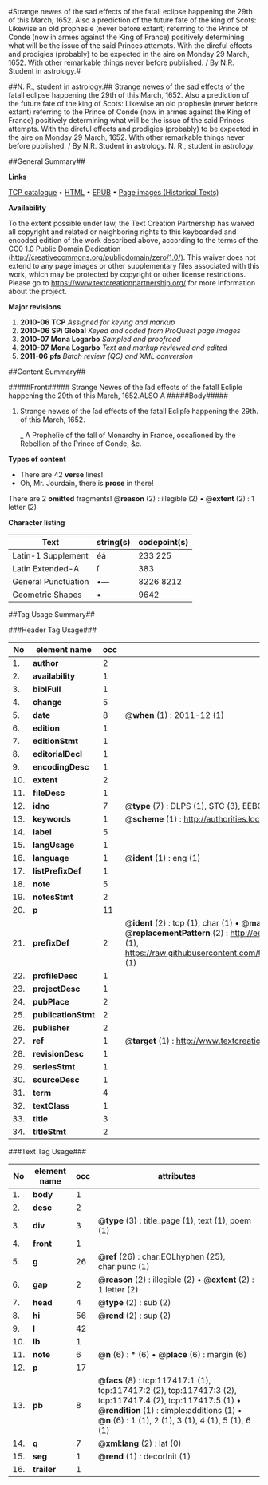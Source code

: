 #Strange newes of the sad effects of the fatall eclipse happening the 29th of this March, 1652. Also a prediction of the future fate of the king of Scots: Likewise an old prophesie (never before extant) referring to the Prince of Conde (now in armes against the King of France) positively determining what will be the issue of the said Princes attempts. With the direful effects and prodigies (probably) to be expected in the aire on Monday 29 March, 1652. With other remarkable things never before published. / By N.R. Student in astrology.#

##N. R., student in astrology.##
Strange newes of the sad effects of the fatall eclipse happening the 29th of this March, 1652. Also a prediction of the future fate of the king of Scots: Likewise an old prophesie (never before extant) referring to the Prince of Conde (now in armes against the King of France) positively determining what will be the issue of the said Princes attempts. With the direful effects and prodigies (probably) to be expected in the aire on Monday 29 March, 1652. With other remarkable things never before published. / By N.R. Student in astrology.
N. R., student in astrology.

##General Summary##

**Links**

[TCP catalogue](http://www.ota.ox.ac.uk/tcp/)  • 
[HTML](http://tei.it.ox.ac.uk/tcp/Texts-HTML/free/A92/A92283.html)  • 
[EPUB](http://tei.it.ox.ac.uk/tcp/Texts-EPUB/free/A92/A92283.epub) • 
[Page images (Historical Texts)](https://historicaltexts.jisc.ac.uk/eebo-99865180e)

**Availability**

To the extent possible under law, the Text Creation Partnership has waived all copyright and related or neighboring rights to this keyboarded and encoded edition of the work described above, according to the terms of the CC0 1.0 Public Domain Dedication (http://creativecommons.org/publicdomain/zero/1.0/). This waiver does not extend to any page images or other supplementary files associated with this work, which may be protected by copyright or other license restrictions. Please go to https://www.textcreationpartnership.org/ for more information about the project.

**Major revisions**

1. __2010-06__ __TCP__ *Assigned for keying and markup*
1. __2010-06__ __SPi Global__ *Keyed and coded from ProQuest page images*
1. __2010-07__ __Mona Logarbo__ *Sampled and proofread*
1. __2010-07__ __Mona Logarbo__ *Text and markup reviewed and edited*
1. __2011-06__ __pfs__ *Batch review (QC) and XML conversion*

##Content Summary##

#####Front#####
Strange Newes of the ſad effects of the fatall Eclipſe happening the 29th of this March, 1652.ALSO A
#####Body#####

1. Strange newes of the ſad effects of the fatall Eclipſe happening the 29th. of this March, 1652.

    _ A Propheſie of the fall of Monarchy in France, occaſioned by the Rebellion of the Prince of Conde, &c.

**Types of content**

  * There are 42 **verse** lines!
  * Oh, Mr. Jourdain, there is **prose** in there!

There are 2 **omitted** fragments! 
 @__reason__ (2) : illegible (2)  •  @__extent__ (2) : 1 letter (2)

**Character listing**


|Text|string(s)|codepoint(s)|
|---|---|---|
|Latin-1 Supplement|éá|233 225|
|Latin Extended-A|ſ|383|
|General Punctuation|•—|8226 8212|
|Geometric Shapes|▪|9642|

##Tag Usage Summary##

###Header Tag Usage###

|No|element name|occ|attributes|
|---|---|---|---|
|1.|__author__|2||
|2.|__availability__|1||
|3.|__biblFull__|1||
|4.|__change__|5||
|5.|__date__|8| @__when__ (1) : 2011-12 (1)|
|6.|__edition__|1||
|7.|__editionStmt__|1||
|8.|__editorialDecl__|1||
|9.|__encodingDesc__|1||
|10.|__extent__|2||
|11.|__fileDesc__|1||
|12.|__idno__|7| @__type__ (7) : DLPS (1), STC (3), EEBO-CITATION (1), PROQUEST (1), VID (1)|
|13.|__keywords__|1| @__scheme__ (1) : http://authorities.loc.gov/ (1)|
|14.|__label__|5||
|15.|__langUsage__|1||
|16.|__language__|1| @__ident__ (1) : eng (1)|
|17.|__listPrefixDef__|1||
|18.|__note__|5||
|19.|__notesStmt__|2||
|20.|__p__|11||
|21.|__prefixDef__|2| @__ident__ (2) : tcp (1), char (1)  •  @__matchPattern__ (2) : ([0-9\-]+):([0-9IVX]+) (1), (.+) (1)  •  @__replacementPattern__ (2) : http://eebo.chadwyck.com/downloadtiff?vid=$1&page=$2 (1), https://raw.githubusercontent.com/textcreationpartnership/Texts/master/tcpchars.xml#$1 (1)|
|22.|__profileDesc__|1||
|23.|__projectDesc__|1||
|24.|__pubPlace__|2||
|25.|__publicationStmt__|2||
|26.|__publisher__|2||
|27.|__ref__|1| @__target__ (1) : http://www.textcreationpartnership.org/docs/. (1)|
|28.|__revisionDesc__|1||
|29.|__seriesStmt__|1||
|30.|__sourceDesc__|1||
|31.|__term__|4||
|32.|__textClass__|1||
|33.|__title__|3||
|34.|__titleStmt__|2||


###Text Tag Usage###

|No|element name|occ|attributes|
|---|---|---|---|
|1.|__body__|1||
|2.|__desc__|2||
|3.|__div__|3| @__type__ (3) : title_page (1), text (1), poem (1)|
|4.|__front__|1||
|5.|__g__|26| @__ref__ (26) : char:EOLhyphen (25), char:punc (1)|
|6.|__gap__|2| @__reason__ (2) : illegible (2)  •  @__extent__ (2) : 1 letter (2)|
|7.|__head__|4| @__type__ (2) : sub (2)|
|8.|__hi__|56| @__rend__ (2) : sup (2)|
|9.|__l__|42||
|10.|__lb__|1||
|11.|__note__|6| @__n__ (6) : * (6)  •  @__place__ (6) : margin (6)|
|12.|__p__|17||
|13.|__pb__|8| @__facs__ (8) : tcp:117417:1 (1), tcp:117417:2 (2), tcp:117417:3 (2), tcp:117417:4 (2), tcp:117417:5 (1)  •  @__rendition__ (1) : simple:additions (1)  •  @__n__ (6) : 1 (1), 2 (1), 3 (1), 4 (1), 5 (1), 6 (1)|
|14.|__q__|7| @__xml:lang__ (2) : lat (0)|
|15.|__seg__|1| @__rend__ (1) : decorInit (1)|
|16.|__trailer__|1||
